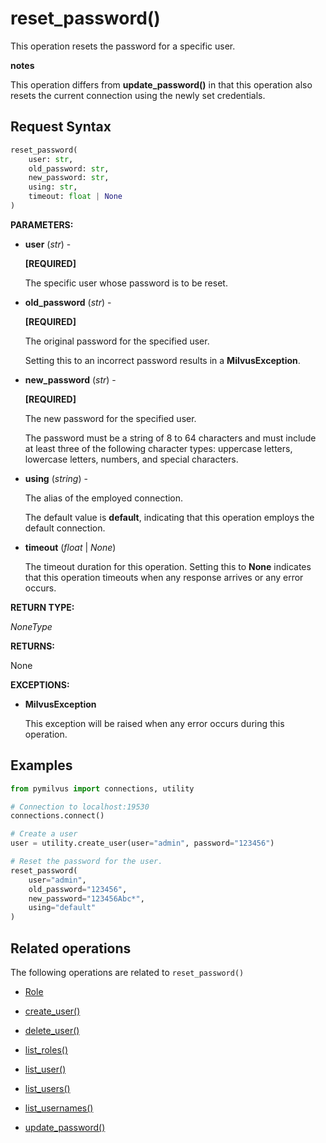 # reset_password()

This operation resets the password for a specific user. 

<div class="admonition note">

<p><b>notes</b></p>

<p>This operation differs from <strong>update_password()</strong> in that this operation also resets the current connection using the newly set credentials.</p>

</div>

## Request Syntax

```python
reset_password(
    user: str,
    old_password: str,
    new_password: str,
    using: str,
    timeout: float | None
)
```

**PARAMETERS:**

- **user** (*str*) - 

    **[REQUIRED]**

    The specific user whose password is to be reset.

- **old_password** (*str*) - 

    **[REQUIRED]**

    The original password for the specified user.

    Setting this to an incorrect password results in a **MilvusException**.

- **new_password** (*str*) - 

    **[REQUIRED]**

    The new password for the specified user. 

    The password must be a string of 8 to 64 characters and must include at least three of the following character types: uppercase letters, lowercase letters, numbers, and special characters.

- **using** (*string*) - 

    The alias of the employed connection.

    The default value is **default**, indicating that this operation employs the default connection.

- **timeout** (*float* | *None*)  

    The timeout duration for this operation. Setting this to **None** indicates that this operation timeouts when any response arrives or any error occurs.

**RETURN TYPE:**

*NoneType*

**RETURNS:**

None

**EXCEPTIONS:**

- **MilvusException**

    This exception will be raised when any error occurs during this operation.

## Examples

```python
from pymilvus import connections, utility

# Connection to localhost:19530
connections.connect()

# Create a user
user = utility.create_user(user="admin", password="123456")

# Reset the password for the user.
reset_password(
    user="admin",
    old_password="123456",
    new_password="123456Abc*",
    using="default"
)
```

## Related operations

The following operations are related to `reset_password()`

- [Role](../Role/Role.md)

- [create_user()](create_user.md)

- [delete_user()](delete_user.md)

- [list_roles()](list_roles.md)

- [list_user()](list_user.md)

- [list_users()](list_users.md)

- [list_usernames()](list_usernames.md)

- [update_password()](update_password.md)

